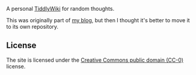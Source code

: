 A personal [TiddlyWiki](https://tiddlywiki.com/) for random thoughts.

This was originally part of [my blog](https://github.com/abdnh/abdnh.github.io),
but then I thought it's better to move it to its own repository.

## License

The site is licensed under the [Creative Commons public domain (CC-0)](https://creativecommons.org/publicdomain/zero/1.0/) license.
